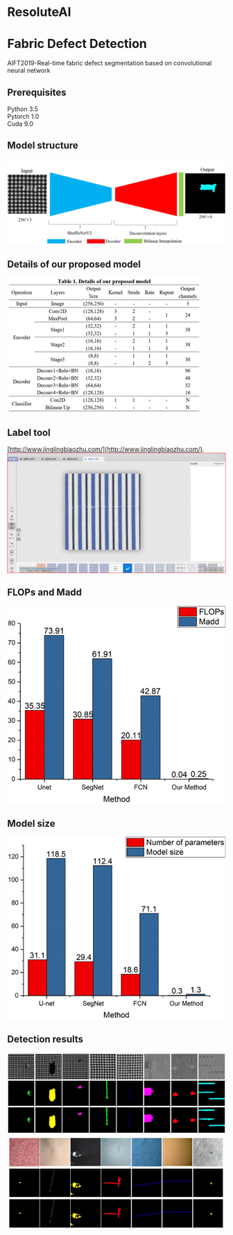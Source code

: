 # ResoluteAI
# Fabric Defect Detection
AIFT2019-Real-time fabric defect segmentation based on convolutional neural network
## Prerequisites
Python 3.5<br />
Pytorch 1.0<br />
Cuda 9.0<br />
## Model structure 
![avatar](image/net.png)
## Details of our proposed model
![avatar](image/details.png)
## Label tool
[http://www.jinglingbiaozhu.com/](http://www.jinglingbiaozhu.com/). 
![avatar](image/label.gif)
## FLOPs and Madd
![avatar](image/flops.jpg)
## Model size
![avatar](image/modelsize.jpg)
## Detection results
![avatar](image/result1.png)
![avatar](image/result2.png)
